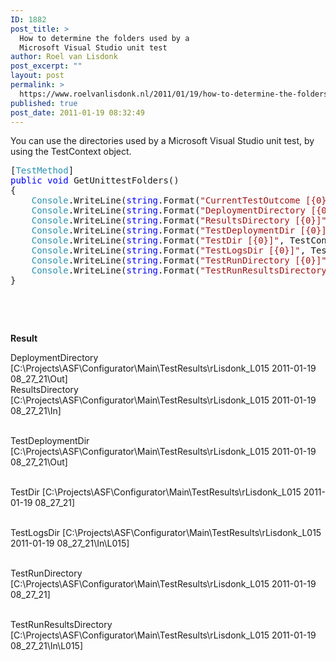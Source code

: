 ```yaml
---
ID: 1882
post_title: >
  How to determine the folders used by a
  Microsoft Visual Studio unit test
author: Roel van Lisdonk
post_excerpt: ""
layout: post
permalink: >
  https://www.roelvanlisdonk.nl/2011/01/19/how-to-determine-the-folders-used-by-a-microsoft-visual-studio-unit-test/
published: true
post_date: 2011-01-19 08:32:49
---
```

<p>You can use the directories used by a Microsoft Visual Studio unit test, by using the TestContext object.</p>  <pre class="code">[<span style="color: #2b91af">TestMethod</span>]
<span style="color: blue">public void </span>GetUnittestFolders()
{
    <span style="color: #2b91af">Console</span>.WriteLine(<span style="color: blue">string</span>.Format(<span style="color: #a31515">&quot;CurrentTestOutcome [{0}]&quot;</span>, TestContext.CurrentTestOutcome));
    <span style="color: #2b91af">Console</span>.WriteLine(<span style="color: blue">string</span>.Format(<span style="color: #a31515">&quot;DeploymentDirectory [{0}]&quot;</span>, TestContext.DeploymentDirectory));
    <span style="color: #2b91af">Console</span>.WriteLine(<span style="color: blue">string</span>.Format(<span style="color: #a31515">&quot;ResultsDirectory [{0}]&quot;</span>, TestContext.ResultsDirectory));
    <span style="color: #2b91af">Console</span>.WriteLine(<span style="color: blue">string</span>.Format(<span style="color: #a31515">&quot;TestDeploymentDir [{0}]&quot;</span>, TestContext.TestDeploymentDir));
    <span style="color: #2b91af">Console</span>.WriteLine(<span style="color: blue">string</span>.Format(<span style="color: #a31515">&quot;TestDir [{0}]&quot;</span>, TestContext.TestDir));
    <span style="color: #2b91af">Console</span>.WriteLine(<span style="color: blue">string</span>.Format(<span style="color: #a31515">&quot;TestLogsDir [{0}]&quot;</span>, TestContext.TestLogsDir));
    <span style="color: #2b91af">Console</span>.WriteLine(<span style="color: blue">string</span>.Format(<span style="color: #a31515">&quot;TestRunDirectory [{0}]&quot;</span>, TestContext.TestRunDirectory));
    <span style="color: #2b91af">Console</span>.WriteLine(<span style="color: blue">string</span>.Format(<span style="color: #a31515">&quot;TestRunResultsDirectory [{0}]&quot;</span>, TestContext.TestRunResultsDirectory));
}</pre>

<p>&#160;</p>

<p>&#160;</p>

<p><strong>Result</strong></p>

<p>DeploymentDirectory [C:\Projects\ASF\Configurator\Main\TestResults\rLisdonk_L015 2011-01-19 08_27_21\Out]
  <br />ResultsDirectory [C:\Projects\ASF\Configurator\Main\TestResults\rLisdonk_L015 2011-01-19 08_27_21\In]

  <br />TestDeploymentDir [C:\Projects\ASF\Configurator\Main\TestResults\rLisdonk_L015 2011-01-19 08_27_21\Out]

  <br />TestDir [C:\Projects\ASF\Configurator\Main\TestResults\rLisdonk_L015 2011-01-19 08_27_21]

  <br />TestLogsDir [C:\Projects\ASF\Configurator\Main\TestResults\rLisdonk_L015 2011-01-19 08_27_21\In\L015]

  <br />TestRunDirectory [C:\Projects\ASF\Configurator\Main\TestResults\rLisdonk_L015 2011-01-19 08_27_21]

  <br />TestRunResultsDirectory [C:\Projects\ASF\Configurator\Main\TestResults\rLisdonk_L015 2011-01-19 08_27_21\In\L015]</p>